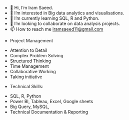 - 👋 Hi, I’m Iram Saeed.
- 👀 I’m interested in Big data analytics and visualisations. 
- 🌱 I’m currently learning SQL, R and Python.
- 💞️ I’m looking to collaborate on data analysis projects.
- 📫 How to reach me iramsaeed11@gmail.com

* Project Management
- Attention to Detail
- Complex Problem Solving
- Structured Thinking
- Time Management
- Collaborative Working
- Taking initiative
* Technical Skills:
- SQL, R, Python
- Power BI, Tableau, Excel, Google sheets
- Big Query, MySQL,
- Technical Documentation & Reporting

<!---
SaeedIram/SaeedIram is a ✨ special ✨ repository because its `README.md` (this file) appears on your GitHub profile.
You can click the Preview link to take a look at your changes.
--->
